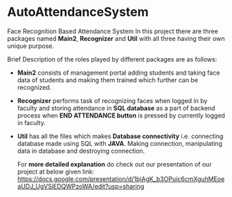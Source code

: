 # AutoAttendanceSystem
Face Recognition Based Attendance System
In this project there are three packages named **Main2**, **Recognizer** and **Util** with all three having their own unique purpose.

Brief Description of the roles played by different packages are as follows:

- **Main2** consists of management portal adding students and taking face data of students and making them trained which further
  can be recognized.
  
- **Recognizer** performs task of recognizing faces when logged in by faculty and storing attendance in **SQL database** as a part of backend process when **END ATTENDANCE button** is pressed by currently logged in faculty.

- **Util** has all the files which makes **Database connectivity** i.e. connecting database made using SQL with **JAVA**. Making
   connection, manipulating data in database and destroying connection.
  
    For **more detailed explanation** do check out our presentation of our project at below given link:
    https://docs.google.com/presentation/d/1bjAgK_b3OPuic6cmXguhMEoeaUDJ_UgVSiEDQWPzoWA/edit?usp=sharing

